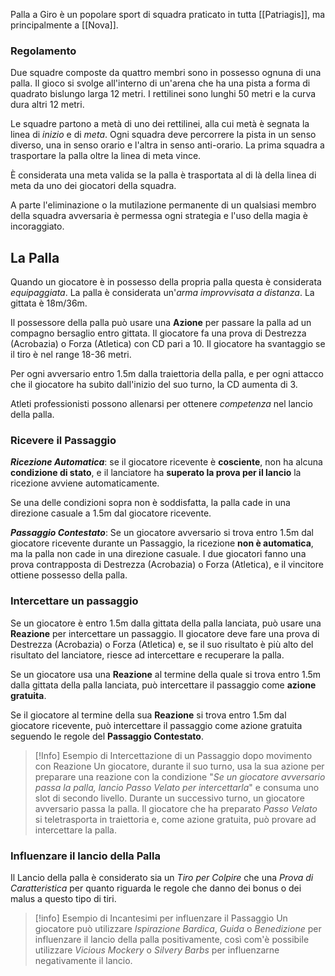 Palla a Giro è un popolare sport di squadra praticato in tutta [[Patriagis]], ma principalmente a [[Nova]]. 

### Regolamento

Due squadre composte da quattro membri sono in possesso ognuna di una palla. Il gioco si svolge all'interno di un'arena che ha una pista a forma di quadrato bislungo larga 12 metri. I rettilinei sono lunghi 50 metri e la curva dura altri 12 metri. 

Le squadre partono a metà di uno dei rettilinei, alla cui metà è segnata la linea di *inizio* e di *meta*. Ogni squadra deve percorrere la pista in un senso diverso, una in senso orario e l'altra in senso anti-orario. La prima squadra a trasportare la palla oltre la linea di meta vince. 

È considerata una meta valida se la palla è trasportata al di là della linea di meta da uno dei giocatori della squadra. 

A parte l'eliminazione o la mutilazione permanente di un qualsiasi membro della squadra avversaria è permessa ogni strategia e l'uso della magia è incoraggiato. 

## La Palla

Quando un giocatore è in possesso della propria palla questa è considerata *equipaggiata*. La palla è considerata un'*arma improvvisata a distanza*. 
La gittata è 18m/36m. 

Il possessore della palla può usare una **Azione** per passare la palla ad un compagno bersaglio entro gittata. Il giocatore fa una prova di Destrezza (Acrobazia) o Forza (Atletica) con CD pari a 10. Il giocatore ha svantaggio se il tiro è nel range 18-36 metri. 

Per ogni avversario entro 1.5m dalla traiettoria della palla, e per ogni attacco che il giocatore ha subito dall'inizio del suo turno, la CD aumenta di 3. 

Atleti professionisti possono allenarsi per ottenere *competenza* nel lancio della palla. 

### Ricevere il Passaggio

***Ricezione Automatica***: se il giocatore ricevente è **cosciente**, non ha alcuna **condizione di stato**, e il lanciatore ha **superato la prova per il lancio** la ricezione avviene automaticamente. 

Se una delle condizioni sopra non è soddisfatta, la palla cade in una direzione casuale a 1.5m dal giocatore ricevente. 

***Passaggio Contestato***: Se un giocatore avversario si trova entro 1.5m dal giocatore ricevente durante un Passaggio, la ricezione **non è automatica**, ma la palla non cade in una direzione casuale. I due giocatori fanno una prova contrapposta di Destrezza (Acrobazia) o Forza (Atletica), e il vincitore ottiene possesso della palla. 

### Intercettare un passaggio

Se un giocatore è entro 1.5m dalla gittata della palla lanciata, può usare una **Reazione** per intercettare un passaggio. Il giocatore deve fare una prova di Destrezza (Acrobazia) o Forza (Atletica) e, se il suo risultato è più alto del risultato del lanciatore, riesce ad intercettare e recuperare la palla. 

Se un giocatore usa una **Reazione** al termine della quale si trova entro 1.5m dalla gittata della palla lanciata, può intercettare il passaggio come **azione gratuita**. 

Se il giocatore al termine della sua **Reazione** si trova entro 1.5m dal giocatore ricevente, può intercettare il passaggio come azione gratuita seguendo le regole del **Passaggio Contestato**. 

> [!Info] Esempio di Intercettazione di un Passaggio dopo movimento con Reazione
> Un giocatore, durante il suo turno, usa la sua azione per preparare una reazione con la condizione "*Se un giocatore avversario passa la palla, lancio Passo Velato per intercettarla*" e consuma uno slot di secondo livello. 
> Durante un successivo turno, un giocatore avversario passa la palla. Il giocatore che ha preparato *Passo Velato* si teletrasporta in traiettoria e, come azione gratuita, può provare ad intercettare la palla. 

### Influenzare il lancio della Palla

Il Lancio della palla è considerato sia un *Tiro per Colpire* che una *Prova di Caratteristica* per quanto riguarda le regole che danno dei bonus o dei malus a questo tipo di tiri. 

> [!info] Esempio di Incantesimi per influenzare il Passaggio
> Un giocatore può utilizzare *Ispirazione Bardica*, *Guida* o *Benedizione* per influenzare il lancio della palla positivamente, così com'è possibile utilizzare *Vicious Mockery* o *Silvery Barbs* per influenzarne negativamente il lancio. 

